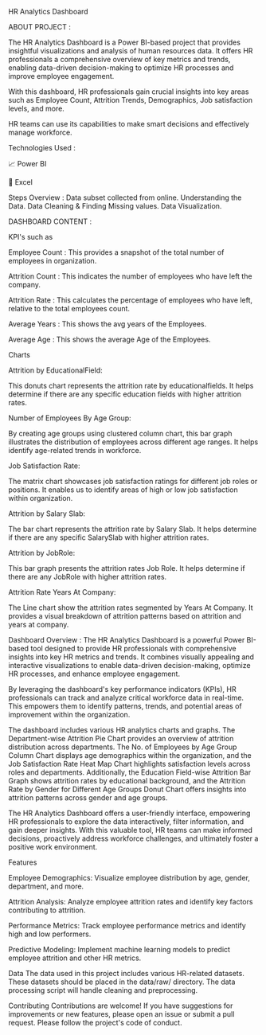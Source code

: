 HR Analytics Dashboard

ABOUT PROJECT :

The HR Analytics Dashboard is a Power BI-based project that provides insightful visualizations and analysis of human resources data. It offers HR professionals a comprehensive overview of key metrics and trends, enabling data-driven decision-making to optimize HR processes and improve employee engagement.

With this dashboard, HR professionals gain crucial insights into key areas such as Employee Count, Attrition Trends, Demographics, Job satisfaction levels, and more.

HR teams can use its capabilities to make smart decisions and effectively manage workforce.


Technologies Used :

📈 Power BI

🔢 Excel

Steps Overview :
Data subset collected from online.
Understanding the Data.
Data Cleaning & Finding Missing values.
Data Visualization.

DASHBOARD CONTENT :

KPI's such as

Employee Count : This provides a snapshot of the total number of employees in organization.

Attrition Count : This indicates the number of employees who have left the company.

Attrition Rate : This calculates the percentage of employees who have left, relative to the total employees count.

Average Years : This shows the avg years of the Employees.

Average Age : This shows the average Age of the Employees.

Charts

Attrition by EducationalField:

This donuts chart represents the attrition rate by educationalfields. It helps determine if there are any specific education fields with higher attrition rates.


Number of Employees By Age Group:

By creating age groups using clustered column chart, this bar graph illustrates the distribution of employees across different age ranges. It helps identify age-related trends in workforce.


Job Satisfaction Rate:

The matrix chart showcases job satisfaction ratings for different job roles or positions. It enables us to identify areas of high or low job satisfaction within organization.


Attrition by Salary Slab:

The bar chart represents the attrition rate by Salary Slab. It helps determine if there are any specific SalarySlab with higher attrition rates.


Attrition by JobRole:

This bar graph presents the attrition rates Job Role. It helps determine if there are any JobRole with higher attrition rates.


Attrition Rate Years At Company:

The Line chart show the attrition rates segmented by Years At Company. It provides a visual breakdown of attrition patterns based on attrition and years at company.


Dashboard Overview :
The HR Analytics Dashboard is a powerful Power BI-based tool designed to provide HR professionals with comprehensive insights into key HR metrics and trends. It combines visually appealing and interactive visualizations to enable data-driven decision-making, optimize HR processes, and enhance employee engagement.

By leveraging the dashboard's key performance indicators (KPIs), HR professionals can track and analyze critical workforce data in real-time. This empowers them to identify patterns, trends, and potential areas of improvement within the organization.

The dashboard includes various HR analytics charts and graphs. The Department-wise Attrition Pie Chart provides an overview of attrition distribution across departments. The No. of Employees by Age Group Column Chart displays age demographics within the organization, and the Job Satisfaction Rate Heat Map Chart highlights satisfaction levels across roles and departments. Additionally, the Education Field-wise Attrition Bar Graph shows attrition rates by educational background, and the Attrition Rate by Gender for Different Age Groups Donut Chart offers insights into attrition patterns across gender and age groups.

The HR Analytics Dashboard offers a user-friendly interface, empowering HR professionals to explore the data interactively, filter information, and gain deeper insights. With this valuable tool, HR teams can make informed decisions, proactively address workforce challenges, and ultimately foster a positive work environment.

Features

Employee Demographics: Visualize employee distribution by age, gender, department, and more.

Attrition Analysis: Analyze employee attrition rates and identify key factors contributing to attrition.

Performance Metrics: Track employee performance metrics and identify high and low performers.

Predictive Modeling: Implement machine learning models to predict employee attrition and other HR metrics.


Data
The data used in this project includes various HR-related datasets. These datasets should be placed in the data/raw/ directory. The data processing script will handle cleaning and preprocessing.

Contributing
Contributions are welcome! If you have suggestions for improvements or new features, please open an issue or submit a pull request. Please follow the project's code of conduct.



